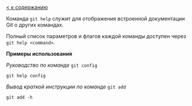 [< к содержанию](./readme.md)

Команда `git help` служит для отображения встроенной документации Git о других командах.

Полный список параметров и флагов каждой команды доступен через `git help <command>`.

**Примеры использования**

*Руководство по команде* `git config`

`git help config`

*Вывод краткой инструкции по команде* `git add`

`git add -h`

